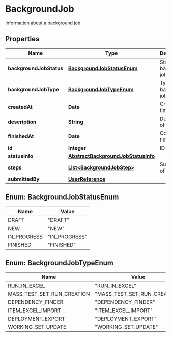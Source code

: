 

# BackgroundJob

Information about a background job

## Properties

Name | Type | Description | Notes
------------ | ------------- | ------------- | -------------
**backgroundJobStatus** | [**BackgroundJobStatusEnum**](#BackgroundJobStatusEnum) | Status of a background job |  [optional]
**backgroundJobType** | [**BackgroundJobTypeEnum**](#BackgroundJobTypeEnum) | Type of a background job |  [optional]
**createdAt** | **Date** | Creation time of job |  [optional]
**description** | **String** | Description of job |  [optional]
**finishedAt** | **Date** | Completion time of job |  [optional]
**id** | **Integer** | ID of job |  [optional]
**statusInfo** | [**AbstractBackgroundJobStatusInfo**](AbstractBackgroundJobStatusInfo.md) |  |  [optional]
**steps** | [**List&lt;BackgroundJobStep&gt;**](BackgroundJobStep.md) | Sub-steps of a job |  [optional]
**submittedBy** | [**UserReference**](UserReference.md) |  |  [optional]



## Enum: BackgroundJobStatusEnum

Name | Value
---- | -----
DRAFT | &quot;DRAFT&quot;
NEW | &quot;NEW&quot;
IN_PROGRESS | &quot;IN_PROGRESS&quot;
FINISHED | &quot;FINISHED&quot;



## Enum: BackgroundJobTypeEnum

Name | Value
---- | -----
RUN_IN_EXCEL | &quot;RUN_IN_EXCEL&quot;
MASS_TEST_SET_RUN_CREATION | &quot;MASS_TEST_SET_RUN_CREATION&quot;
DEPENDENCY_FINDER | &quot;DEPENDENCY_FINDER&quot;
ITEM_EXCEL_IMPORT | &quot;ITEM_EXCEL_IMPORT&quot;
DEPLOYMENT_EXPORT | &quot;DEPLOYMENT_EXPORT&quot;
WORKING_SET_UPDATE | &quot;WORKING_SET_UPDATE&quot;



